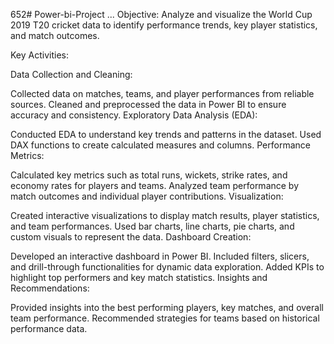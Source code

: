 652# Power-bi-Project ...
Objective:
Analyze and visualize the World Cup 2019 T20 cricket data to identify performance trends, key player statistics, and match outcomes.

Key Activities:

Data Collection and Cleaning:

Collected data on matches, teams, and player performances from reliable sources.
Cleaned and preprocessed the data in Power BI to ensure accuracy and consistency.
Exploratory Data Analysis (EDA):

Conducted EDA to understand key trends and patterns in the dataset.
Used DAX functions to create calculated measures and columns.
Performance Metrics:

Calculated key metrics such as total runs, wickets, strike rates, and economy rates for players and teams.
Analyzed team performance by match outcomes and individual player contributions.
Visualization:

Created interactive visualizations to display match results, player statistics, and team performances.
Used bar charts, line charts, pie charts, and custom visuals to represent the data.
Dashboard Creation:

Developed an interactive dashboard in Power BI.
Included filters, slicers, and drill-through functionalities for dynamic data exploration.
Added KPIs to highlight top performers and key match statistics.
Insights and Recommendations:

Provided insights into the best performing players, key matches, and overall team performance.
Recommended strategies for teams based on historical performance data.
